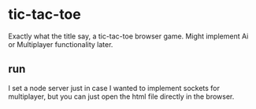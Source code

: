# tic-tac-toe

Exactly what the title say, a tic-tac-toe browser game.
Might implement Ai or Multiplayer functionality later.


## run

I set a node server just in case I wanted to implement sockets for multiplayer, but you can just open the html file directly in the browser.